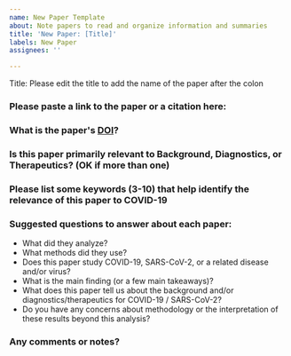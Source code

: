 ```yaml
---
name: New Paper Template
about: Note papers to read and organize information and summaries
title: 'New Paper: [Title]'
labels: New Paper
assignees: ''

---
```


<!--Hi there! Please use the template below as a guide for what information about this paper to include. It's ok to leave fields blank so that other contributors can fill them in later, or to add fields that you think are important.-->

Title: Please edit the title to add the name of the paper after the colon

### Please paste a link to the paper or a citation here:

### What is the paper's [DOI](https://library.uic.edu/help/article/1966/what-is-a-doi-and-how-do-i-use-them-in-citations)?

### Is this paper primarily relevant to Background, Diagnostics, or Therapeutics? (OK if more than one)

### Please list some keywords (3-10) that help identify the relevance of this paper to COVID-19

### Suggested questions to answer about each paper:
- What did they analyze?
- What methods did they use?
- Does this paper study COVID-19, SARS-CoV-2, or a related disease and/or virus?
- What is the main finding (or a few main takeaways)?
- What does this paper tell us about the background and/or diagnostics/therapeutics for COVID-19 / SARS-CoV-2?
- Do you have any concerns about methodology or the interpretation of these results beyond this analysis?

### Any comments or notes?
